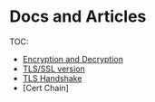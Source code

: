 # Docs and Articles
TOC:
* [Encryption and Decryption](encryption.md)
* [TLS/SSL version](tls_ssl_versions.md)
* [TLS Handshake](tls_handshake.md)
* [Cert Chain]
